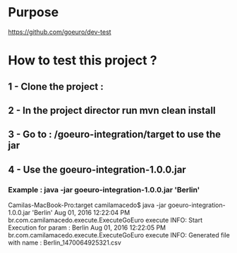 # Purpose

https://github.com/goeuro/dev-test

# How to test this project ?

## 1 - Clone the project :
## 2 - In the project director run mvn clean install
## 3 - Go to : /goeuro-integration/target to use the jar
## 4 - Use the goeuro-integration-1.0.0.jar
### Example : java -jar goeuro-integration-1.0.0.jar 'Berlin'

Camilas-MacBook-Pro:target camilamacedo$ java -jar goeuro-integration-1.0.0.jar 'Berlin'
Aug 01, 2016 12:22:04 PM br.com.camilamacedo.execute.ExecuteGoEuro execute
INFO: Start Execution for param : Berlin
Aug 01, 2016 12:22:05 PM br.com.camilamacedo.execute.ExecuteGoEuro execute
INFO: Generated file with name : Berlin_1470064925321.csv
